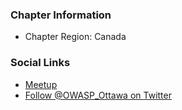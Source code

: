 ### Chapter Information

* Chapter Region: Canada

### Social Links
* [Meetup](https://www.meetup.com/OWASP-Ottawa/)
* [Follow @OWASP_Ottawa on Twitter](https://twitter.com/OWASP_Ottawa)
